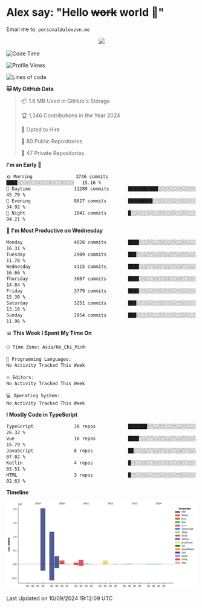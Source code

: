 # Alex say: "Hello ~~work~~ world 🐾"
Email me to: `personal@alexzvn.me`


<p align=center>
  <a href="https://skillicons.dev">
    <img src="https://skillicons.dev/icons?i=ts,js,php,nodejs,bun,vue,nuxt,react,svelte,tauri,laravel,rust,mongodb,docker,electron,redis,rabbitmq,tailwind,git,cloudflare,elysia,mysql,nginx,rollupjs,sentry,ubuntu,yarn,html,css,vite" />
  </a>
</p>

<!--START_SECTION:waka-->
![Code Time](http://img.shields.io/badge/Code%20Time-1%2C066%20hrs%2055%20mins-blue)

![Profile Views](http://img.shields.io/badge/Profile%20Views-0-blue)

![Lines of code](https://img.shields.io/badge/From%20Hello%20World%20I%27ve%20Written-40.5%20million%20lines%20of%20code-blue)

**🐱 My GitHub Data** 

> 📦 1.6 MB Used in GitHub's Storage 
 > 
> 🏆 1,346 Contributions in the Year 2024
 > 
> 💼 Opted to Hire
 > 
> 📜 80 Public Repositories 
 > 
> 🔑 47 Private Repositories 
 > 
**I'm an Early 🐤** 

```text
🌞 Morning                3746 commits        ████░░░░░░░░░░░░░░░░░░░░░   15.16 % 
🌆 Daytime                11289 commits       ███████████░░░░░░░░░░░░░░   45.70 % 
🌃 Evening                8627 commits        █████████░░░░░░░░░░░░░░░░   34.92 % 
🌙 Night                  1041 commits        █░░░░░░░░░░░░░░░░░░░░░░░░   04.21 % 
```
📅 **I'm Most Productive on Wednesday** 

```text
Monday                   4028 commits        ████░░░░░░░░░░░░░░░░░░░░░   16.31 % 
Tuesday                  2909 commits        ███░░░░░░░░░░░░░░░░░░░░░░   11.78 % 
Wednesday                4115 commits        ████░░░░░░░░░░░░░░░░░░░░░   16.66 % 
Thursday                 3667 commits        ████░░░░░░░░░░░░░░░░░░░░░   14.84 % 
Friday                   3779 commits        ████░░░░░░░░░░░░░░░░░░░░░   15.30 % 
Saturday                 3251 commits        ███░░░░░░░░░░░░░░░░░░░░░░   13.16 % 
Sunday                   2954 commits        ███░░░░░░░░░░░░░░░░░░░░░░   11.96 % 
```


📊 **This Week I Spent My Time On** 

```text
🕑︎ Time Zone: Asia/Ho_Chi_Minh

💬 Programming Languages: 
No Activity Tracked This Week

🔥 Editors: 
No Activity Tracked This Week

💻 Operating System: 
No Activity Tracked This Week
```

**I Mostly Code in TypeScript** 

```text
TypeScript               30 repos            ███████░░░░░░░░░░░░░░░░░░   26.32 % 
Vue                      18 repos            ████░░░░░░░░░░░░░░░░░░░░░   15.79 % 
JavaScript               8 repos             ██░░░░░░░░░░░░░░░░░░░░░░░   07.02 % 
Kotlin                   4 repos             █░░░░░░░░░░░░░░░░░░░░░░░░   03.51 % 
HTML                     3 repos             █░░░░░░░░░░░░░░░░░░░░░░░░   02.63 % 
```



**Timeline**

![Lines of Code chart](https://raw.githubusercontent.com/alexzvn/alexzvn/main/assets/bar_graph.png)


 Last Updated on 10/09/2024 19:12:09 UTC
<!--END_SECTION:waka-->
